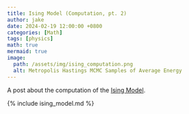 ```yaml
---
title: Ising Model (Computation, pt. 2)
author: jake
date: 2024-02-19 12:00:00 +0800
categories: [Math]
tags: [physics]
math: true
mermaid: true
image:
  path: /assets/img/ising_computation.png
  alt: Metropolis Hastings MCMC Samples of Average Energy
---
```

A post about the computation of the [Ising Model](https://en.wikipedia.org/wiki/Ising_model).
<!-- jupyter nbconvert --NbConvertApp.output_files_dir="../assets/img/ising_model_out" --to markdown _includes/ising_model.ipynb -->
{% include ising_model.md %}
